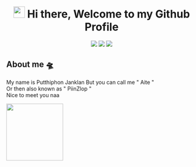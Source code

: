<h1 align="center">
<img src="https://raw.githubusercontent.com/MartinHeinz/MartinHeinz/master/wave.gif" width="30px"> Hi there, Welcome to my Github Profile 
</h1>

<p align="center">
<a href="https://www.instagram.com/16.iceyz_"><img src="https://img.shields.io/badge/-16.iceyz_-E4405F?style=flat&logo=Instagram&logoColor=white"/></a>
<a href="https://www.facebook.com/Piinzlop"><img src="https://img.shields.io/badge/-Putthiphon Janklan-1877F2?style=flat&logo=Facebook&logoColor=white"/></a>
<a href="mailto:iceat_po@rmutsvmail.com"><img src="https://img.shields.io/badge/-iceat_po@rmutsvmail.com-D14836?style=flat&logo=Gmail&logoColor=white"/></a><br>
</p>

## About me 🛸
My name is Putthiphon Janklan But you can call me " Aite " <br>
Or then also known as " PiinZlop " <br>
Nice to meet you naa 

<img src="https://github.com/piinzlop/Image/blob/main/image1.jpg " width="auto" height="150">



<!--
**piinzlop/piinzlop** is a ✨ _special_ ✨ repository because its `README.md` (this file) appears on your GitHub profile.

Here are some ideas to get you started:

- 🔭 I’m currently working on ...
- 🌱 I’m currently learning ...
- 👯 I’m looking to collaborate on ...
- 🤔 I’m looking for help with ...
- 💬 Ask me about ...
- 📫 How to reach me: ...
- 😄 Pronouns: ...
- ⚡ Fun fact: ...
-->
